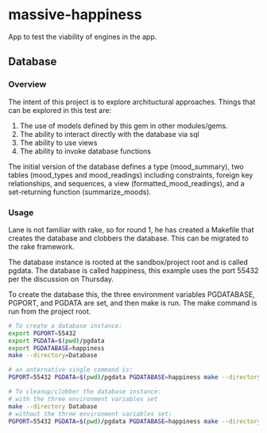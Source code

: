 massive-happiness
=================

App to test the viability of engines in the app.


Database
--------

### Overview
The intent of this project is to explore archituctural approaches.
Things that can be explored in this test are:
1. The use of models defined by this gem in other modules/gems.
2. The ability to interact directly with the database via sql
3. The ability to use views
4. The ability to invoke database functions

The initial version of the database defines a type (mood_summary),
two tables (mood_types and mood_readings) including constraints,
foreign key relationships, and sequences, a view
(formatted_mood_readings), and a set-returning function
(summarize_moods).

### Usage
Lane is not familiar with rake, so for round 1, he has created
a Makefile that creates the database and clobbers the database.
This can be migrated to the rake framework.

The database instance is rooted at the sandbox/project root and
is called pgdata.  The database is called happiness, this example
uses the port 55432 per the discussion on Thursday.

To create the database this, the three environment variables
PGDATABASE, PGPORT, and PGDATA are set, and then make is run.
The make command is run from the project root.

```bash
# To create a database instance:
export PGPORT=55432
export PGDATA=$(pwd)/pgdata
export PGDATABASE=happiness
make --directory=Database

# an anternative single command is:
PGPORT=55432 PGDATA=$(pwd)/pgdata PGDATABASE=happiness make --directory Database

# To cleanup/clobber the database instance:
# with the three environment variables set
make --directory Database
# without the three environment variables set:
PGPORT=55432 PGDATA=$(pwd)/pgdata PGDATABASE=happiness make --directory Database clobber
```
